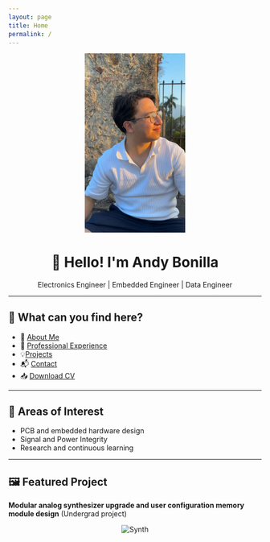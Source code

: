 ```yaml
---
layout: page
title: Home
permalink: /
---
```


<p align="center">
  <img src="assets/foto_andy.jpeg" alt="Andy Bonilla" width="200" />
</p>

<h1 align="center">👋 Hello! I'm Andy Bonilla</h1>

<p align="center">
Electronics Engineer | Embedded Engineer | Data Engineer  
</p>

---

## 🌟 What can you find here?

- 📄 [About Me](about/)
- 💼 [Professional Experience](experience/)
- 💡[Projects](projects/)
- 📬 [Contact](contact/)
- 📥 [Download CV](assets/CV_AndyBonilla.pdf)

---

## 🧠 Areas of Interest

- PCB and embedded hardware design  
- Signal and Power Integrity  
- Research and continuous learning

---

## 🖼️ Featured Project

**Modular analog synthesizer upgrade and user configuration memory module design** (Undergrad project)

<p align="center">
  <img src="https://github.com/user-attachments/assets/5fd21cc2-cd73-4246-a1a7-48ae68ab1ceb" alt="Synth" width="200" />
</p>
